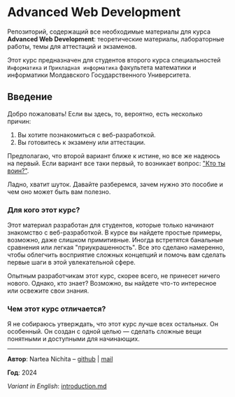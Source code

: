 # Advanced Web Development

Репозиторий, содержащий все необходимые материалы для курса **Advanced Web Development**: теоретические материалы, лабораторные работы, темы для аттестаций и экзаменов.  

Этот курс предназначен для студентов второго курса специальностей `Информатика` и `Прикладная информатика` факультета математики и информатики Молдавского Государственного Университета.  

## Введение

Добро пожаловать! Если вы здесь, то, вероятно, есть несколько причин:

1. Вы хотите познакомиться с веб-разработкой.  
2. Вы готовитесь к экзамену или аттестации.  

Предполагаю, что второй вариант ближе к истине, но все же надеюсь на первый. Если вариант все таки первый, то возникает вопрос: ["Кто ты воин?"](https://i.imgur.com/GRHnz3A.png).

Ладно, хватит шуток. Давайте разберемся, зачем нужно это пособие и чем оно может быть вам полезно.  

### Для кого этот курс?

Этот материал разработан для студентов, которые только начинают знакомство с веб-разработкой. В курсе вы найдете простые примеры, возможно, даже слишком примитивные. Иногда встретятся банальные сравнения или легкая "приукрашенность". Все это сделано намеренно, чтобы облегчить восприятие сложных концепций и помочь вам сделать первые шаги в этой увлекательной сфере.  

Опытным разработчикам этот курс, скорее всего, не принесет ничего нового. Однако, кто знает? Возможно, вы найдете что-то интересное или освежите свои знания.  

### Чем этот курс отличается?

Я не собираюсь утверждать, что этот курс лучше всех остальных. Он особенный. Он создан с одной целью — сделать сложные вещи понятными и доступными для начинающих.

<hr />

**Автор**: Nartea Nichita – [github](https://github.com/devrdn) | [mail](mailto:nichita.nartea@usm.md)

**Год**: 2024

_Variant in English_: [introduction.md](introduction.md)